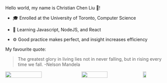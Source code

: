 Hello world, my name is Christian Chen Liu 👋!


  * 🎓 Enrolled at the University of Toronto, Computer Science

  * 📖 Learning Javascript, NodeJS, and React

  * ⚙️ Good practice makes perfect, and insight increases efficiency



My favourite quote:

  > The greatest glory in living lies not in never falling, but in rising every time we fall. -Nelson Mandela

<div class='container' style="display:flex;">
<img style="height: auto; width: 50%;" class="img" src="https://github-readme-stats.vercel.app/api?username=ChristianChenLiu&show_icons=true&theme=dracula&count_private=true" />
&nbsp;
&nbsp;
<img style="height: auto; width: 42%;" class="img" src="https://github-readme-stats.vercel.app/api/top-langs/?username=ChristianChenLiu&theme=dracula&langs_count=8&layout=compact" />
<img style="height: auto; width: 15%;" class="img" src="https://komarev.com/ghpvc/?username=ChristianChenLiu&color=lightgrey" />
</div>

<!---
ChristianChenLiu/ChristianChenLiu is a ✨ special ✨ repository because its `README.md` (this file) appears on your GitHub profile.
You can click the Preview link to take a look at your changes.
--->


